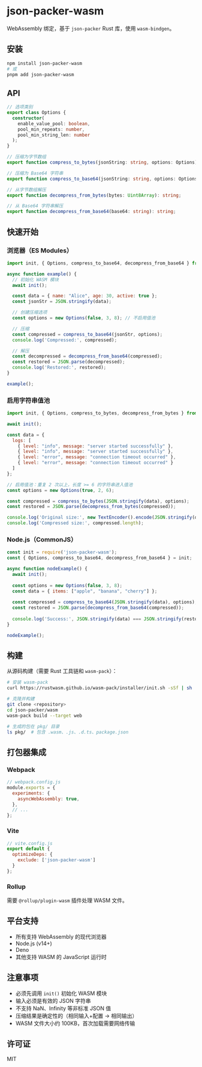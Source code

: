 # json-packer-wasm

WebAssembly 绑定，基于 `json-packer` Rust 库，使用 `wasm-bindgen`。

## 安装

```bash
npm install json-packer-wasm
# 或
pnpm add json-packer-wasm
```

## API

```typescript
// 选项类别
export class Options {
  constructor(
    enable_value_pool: boolean,
    pool_min_repeats: number,
    pool_min_string_len: number
  );
}

// 压缩为字节数组
export function compress_to_bytes(jsonString: string, options: Options): Uint8Array;

// 压缩为 Base64 字符串
export function compress_to_base64(jsonString: string, options: Options): string;

// 从字节数组解压
export function decompress_from_bytes(bytes: Uint8Array): string;

// 从 Base64 字符串解压
export function decompress_from_base64(base64: string): string;
```

## 快速开始

### 浏览器（ES Modules）

```javascript
import init, { Options, compress_to_base64, decompress_from_base64 } from 'json-packer-wasm';

async function example() {
  // 初始化 WASM 模块
  await init();

  const data = { name: "Alice", age: 30, active: true };
  const jsonStr = JSON.stringify(data);

  // 创建压缩选项
  const options = new Options(false, 3, 8); // 不启用值池

  // 压缩
  const compressed = compress_to_base64(jsonStr, options);
  console.log('Compressed:', compressed);

  // 解压
  const decompressed = decompress_from_base64(compressed);
  const restored = JSON.parse(decompressed);
  console.log('Restored:', restored);
}

example();
```

### 启用字符串值池

```javascript
import init, { Options, compress_to_bytes, decompress_from_bytes } from 'json-packer-wasm';

await init();

const data = {
  logs: [
    { level: "info", message: "server started successfully" },
    { level: "info", message: "server started successfully" },
    { level: "error", message: "connection timeout occurred" },
    { level: "error", message: "connection timeout occurred" }
  ]
};

// 启用值池：重复 2 次以上，长度 >= 6 的字符串进入值池
const options = new Options(true, 2, 6);

const compressed = compress_to_bytes(JSON.stringify(data), options);
const restored = JSON.parse(decompress_from_bytes(compressed));

console.log('Original size:', new TextEncoder().encode(JSON.stringify(data)).length);
console.log('Compressed size:', compressed.length);
```

### Node.js（CommonJS）

```javascript
const init = require('json-packer-wasm');
const { Options, compress_to_base64, decompress_from_base64 } = init;

async function nodeExample() {
  await init();
  
  const options = new Options(false, 3, 8);
  const data = { items: ["apple", "banana", "cherry"] };
  
  const compressed = compress_to_base64(JSON.stringify(data), options);
  const restored = JSON.parse(decompress_from_base64(compressed));
  
  console.log('Success:', JSON.stringify(data) === JSON.stringify(restored));
}

nodeExample();
```

## 构建

从源码构建（需要 Rust 工具链和 `wasm-pack`）：

```bash
# 安装 wasm-pack
curl https://rustwasm.github.io/wasm-pack/installer/init.sh -sSf | sh

# 克隆并构建
git clone <repository>
cd json-packer/wasm
wasm-pack build --target web

# 生成的包在 pkg/ 目录
ls pkg/  # 包含 .wasm、.js、.d.ts、package.json
```

## 打包器集成

### Webpack

```javascript
// webpack.config.js
module.exports = {
  experiments: {
    asyncWebAssembly: true,
  },
  // ...
};
```

### Vite

```javascript
// vite.config.js
export default {
  optimizeDeps: {
    exclude: ['json-packer-wasm']
  }
};
```

### Rollup

需要 `@rollup/plugin-wasm` 插件处理 WASM 文件。

## 平台支持

- 所有支持 WebAssembly 的现代浏览器
- Node.js (v14+)
- Deno
- 其他支持 WASM 的 JavaScript 运行时

## 注意事项

- 必须先调用 `init()` 初始化 WASM 模块
- 输入必须是有效的 JSON 字符串
- 不支持 NaN、Infinity 等非标准 JSON 值
- 压缩结果是确定性的（相同输入+配置 → 相同输出）
- WASM 文件大小约 100KB，首次加载需要网络传输

## 许可证

MIT
